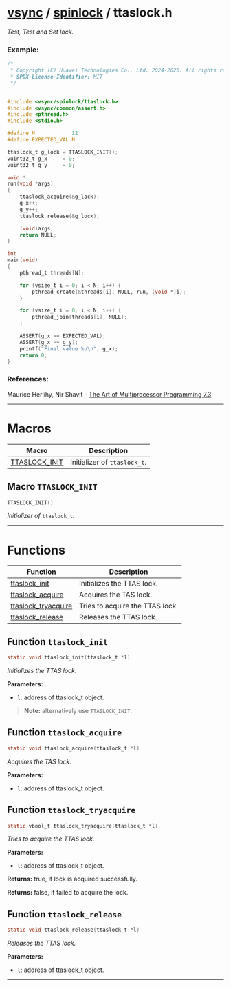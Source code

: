 #  [vsync](../README.md) / [spinlock](README.md) / ttaslock.h
_Test, Test and Set lock._ 


### Example:



```c
/*
 * Copyright (C) Huawei Technologies Co., Ltd. 2024-2025. All rights reserved.
 * SPDX-License-Identifier: MIT
 */


#include <vsync/spinlock/ttaslock.h>
#include <vsync/common/assert.h>
#include <pthread.h>
#include <stdio.h>

#define N            12
#define EXPECTED_VAL N

ttaslock_t g_lock = TTASLOCK_INIT();
vuint32_t g_x     = 0;
vuint32_t g_y     = 0;

void *
run(void *args)
{
    ttaslock_acquire(&g_lock);
    g_x++;
    g_y++;
    ttaslock_release(&g_lock);

    (void)args;
    return NULL;
}

int
main(void)
{
    pthread_t threads[N];

    for (vsize_t i = 0; i < N; i++) {
        pthread_create(&threads[i], NULL, run, (void *)i);
    }

    for (vsize_t i = 0; i < N; i++) {
        pthread_join(threads[i], NULL);
    }

    ASSERT(g_x == EXPECTED_VAL);
    ASSERT(g_x == g_y);
    printf("Final value %u\n", g_x);
    return 0;
}
```




### References:

Maurice Herlihy, Nir Shavit - [The Art of Multiprocessor Programming 7.3](https://dl.acm.org/doi/pdf/10.5555/2385452) 

---
# Macros 

| Macro | Description |
|---|---|
| [TTASLOCK_INIT](ttaslock.h.md#macro-ttaslock_init) | Initializer of `ttaslock_t`.  |

##  Macro `TTASLOCK_INIT`

```c
TTASLOCK_INIT()
```

 
_Initializer of_ `ttaslock_t`_._ 



---
# Functions 

| Function | Description |
|---|---|
| [ttaslock_init](ttaslock.h.md#function-ttaslock_init) | Initializes the TTAS lock.  |
| [ttaslock_acquire](ttaslock.h.md#function-ttaslock_acquire) | Acquires the TAS lock.  |
| [ttaslock_tryacquire](ttaslock.h.md#function-ttaslock_tryacquire) | Tries to acquire the TTAS lock.  |
| [ttaslock_release](ttaslock.h.md#function-ttaslock_release) | Releases the TTAS lock.  |

##  Function `ttaslock_init`

```c
static void ttaslock_init(ttaslock_t *l)
``` 
_Initializes the TTAS lock._ 




**Parameters:**

- `l`: address of ttaslock_t object.


> **Note:** alternatively use `TTASLOCK_INIT`. 


##  Function `ttaslock_acquire`

```c
static void ttaslock_acquire(ttaslock_t *l)
``` 
_Acquires the TAS lock._ 




**Parameters:**

- `l`: address of ttaslock_t object. 




##  Function `ttaslock_tryacquire`

```c
static vbool_t ttaslock_tryacquire(ttaslock_t *l)
``` 
_Tries to acquire the TTAS lock._ 




**Parameters:**

- `l`: address of ttaslock_t object. 


**Returns:** true, if lock is acquired successfully. 

**Returns:** false, if failed to acquire the lock. 



##  Function `ttaslock_release`

```c
static void ttaslock_release(ttaslock_t *l)
``` 
_Releases the TTAS lock._ 




**Parameters:**

- `l`: address of ttaslock_t object. 





---
